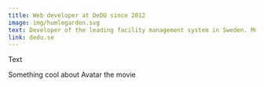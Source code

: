 ```yaml
---
title: Web developer at DeDU since 2012
image: img/humlegarden.svg
text: Developer of the leading facility management system in Sweden. Mostly front-end and special customer orders.
link: dedu.se
---
```

Text

Something cool about Avatar the movie
